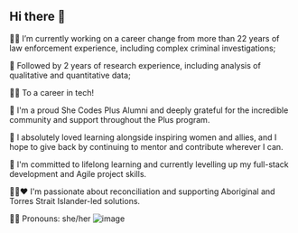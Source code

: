## Hi there 👋

<!--
**GinaHorch/GinaHorch** is a ✨ _special_ ✨ repository because its `README.md` (this file) appears on your GitHub profile.

Here are some ideas to get you started: -->
🕵️‍♀️ I’m currently working on a career change from more than 22 years of law enforcement experience, including complex criminal investigations;

🔭 Followed by 2 years of research experience, including analysis of qualitative and quantitative data;

👩‍💻 To a career in tech!

🌻 I'm a proud She Codes Plus Alumni and deeply grateful for the incredible community and support throughout the Plus program.

💫 I absolutely loved learning alongside inspiring women and allies, and I hope to give back by continuing to mentor and contribute wherever I can.

🌱 I'm committed to lifelong learning and currently levelling up my full-stack development and Agile project skills.

🖤💛❤️ I'm passionate about reconciliation and supporting Aboriginal and Torres Strait Islander-led solutions.

🏳️‍🌈 Pronouns: she/her
  ![image](https://github.com/user-attachments/assets/25fa4875-187c-4b6d-8474-4e57ec886137)
